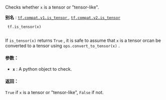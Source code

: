 Checks whether  `x`  is a tensor or "tensor-like".

**别名** : [ `tf.compat.v1.is_tensor` ](/api_docs/python/tf/is_tensor), [ `tf.compat.v2.is_tensor` ](/api_docs/python/tf/is_tensor)

```
 tf.is_tensor(x)
 
```

If  `is_tensor(x)`  returns  `True` , it is safe to assume that  `x`  is a tensor orcan be converted to a tensor using  `ops.convert_to_tensor(x)` .

#### 参数：
- **`x`** : A python object to check.


#### 返回：
 `True`  if  `x`  is a tensor or "tensor-like",  `False`  if not.

